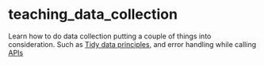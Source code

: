 # teaching_data_collection
Learn how to do data collection putting a couple of things into consideration. Such as [Tidy data principles](https://vita.had.co.nz/papers/tidy-data.pdf), and error handling while calling [APIs](https://blog.postman.com/best-practices-for-api-error-handling/)
